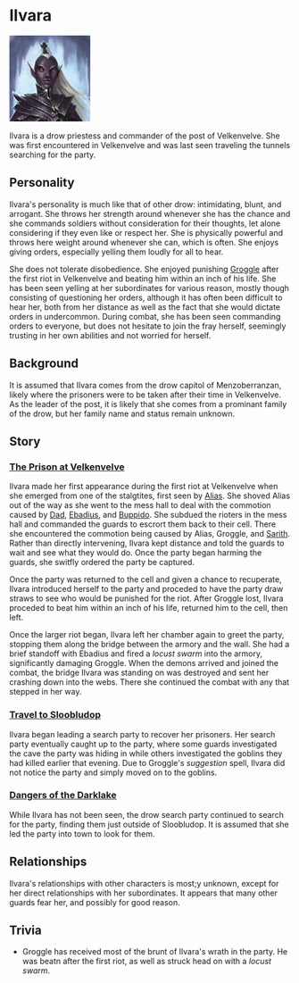 # Ilvara

![Ilvara](Ilvara.png)

Ilvara is a drow priestess and commander of the post of Velkenvelve. She was first encountered in Velkenvelve and was last seen traveling the tunnels searching for the party.

## Personality
Ilvara's personality is much like that of other drow: intimidating, blunt, and arrogant. She throws her strength around whenever she has the chance and she commands soldiers without consideration for their thoughts, let alone considering if they even like or respect her. She is physically powerful and throws here weight around whenever she can, which is often. She enjoys giving orders, especially yelling them loudly for all to hear.

She does not tolerate disobedience. She enjoyed punishing [Groggle](../pcs/groggle.md) after the first riot in Velkenvelve and beating him within an inch of his life. She has been seen yelling at her subordinates for various reason, mostly though consisting of questioning her orders, although it has often been difficult to hear her, both from her distance as well as the fact that she would dictate orders in undercommon. During combat, she has been seen commanding orders to everyone, but does not hesitate to join the fray herself, seemingly trusting in her own abilities and not worried for herself.

## Background
It is assumed that Ilvara comes from the drow capitol of Menzoberranzan, likely where the prisoners were to be taken after their time in Velkenvelve. As the leader of the post, it is likely that she comes from a prominant family of the drow, but her family name and status remain unknown.

## Story
### [The Prison at Velkenvelve](../../sessions/arc01/info.md)
Ilvara made her first appearance during the first riot at Velkenvelve when she emerged from one of the stalgtites, first seen by [Alias](../pcs/alias.md). She shoved Alias out of the way as she went to the mess hall to deal with the commotion caused by [Dad](../pcs/dad.md), [Ebadius](../pcs/ebadius.md), and [Buppido](../party/buppido.md). She subdued the rioters in the mess hall and commanded the guards to escrort them back to their cell. There she encountered the commotion being caused by Alias, Groggle, and [Sarith](../party/sarith.md). Rather than directly intervening, Ilvara kept distance and told the guards to wait and see what they would do. Once the party began harming the guards, she switfly ordered the party be captured.

Once the party was returned to the cell and given a chance to recuperate, Ilvara introduced herself to the party and proceded to have the party draw straws to see who would be punished for the riot. After Groggle lost, Ilvara proceded to beat him within an inch of his life, returned him to the cell, then left.

Once the larger riot began, Ilvara left her chamber again to greet the party, stopping them along the bridge between the armory and the wall. She had a brief standoff with Ebadius and fired a *locust swarm* into the armory, significantly damaging Groggle. When the demons arrived and joined the combat, the bridge Ilvara was standing on was destroyed and sent her crashing down into the webs. There she continued the combat with any that stepped in her way.

### [Travel to Sloobludop](../../sessions/arc02/info.md)
Ilvara began leading a search party to recover her prisoners. Her search party eventually caught up to the party, where some guards investigated the cave the party was hiding in while others investigated the goblins they had killed earlier that evening. Due to Groggle's *suggestion* spell, Ilvara did not notice the party and simply moved on to the goblins.

### [Dangers of the Darklake](../../sessions/arc03/info.md)
While Ilvara has not been seen, the drow search party continued to search for the party, finding them just outside of Sloobludop. It is assumed that she led the party into town to look for them.

## Relationships
Ilvara's relationships with other characters is most;y unknown, except for her direct relationships with her subordinates. It appears that many other guards fear her, and possibly for good reason.

## Trivia
* Groggle has received most of the brunt of Ilvara's wrath in the party. He was beatn after the first riot, as well as struck head on with a *locust swarm*.
